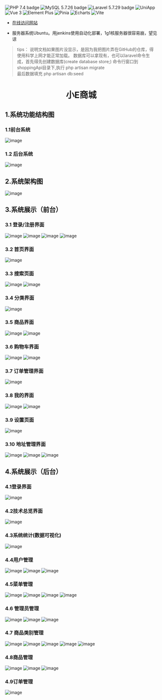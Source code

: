 


![PHP 7.4 badge](https://img.shields.io/badge/PHP-7.4-blue)  ![MySQL 5.7.26 badge](https://img.shields.io/badge/MySQL-5.7.26-blue)    ![Laravel 5.7.29 badge](https://img.shields.io/badge/Laravel-5.7.29-red)         ![UniApp](https://img.shields.io/badge/UniApp-v4.0.0-brightgreen) ![Vue 3](https://img.shields.io/badge/Vue-3.4.21-brightgreen) ![Element Plus](https://img.shields.io/badge/Element%20Plus-v2.6.1-brightgreen)   ![Pinia](https://img.shields.io/badge/Pinia-v2.1.7-brightgreen)  ![Echarts](https://img.shields.io/badge/Echarts-v5.2.2-brightgreen) ![Vite](https://img.shields.io/badge/Vite-v5.1.5-brightgreen)

 - [在线访问网站](http://20.255.60.222:3333/)
 
 - 服务器系统Ubuntu。用jenkins使用自动化部署，1g1核服务器很容易崩，望见谅

> tips：
> 说明文档如果图片没显示，是因为我把图片弄在GitHub的仓库，得使用科学上网才能正常加载。
> 数据库可以拿现有，也可以laravel命令生成，首先得先创建数据库(create database store;)
> 命令行窗口到shoppingApi目录下,执行 php artisan migrate  
> 最后数据填充  php artisan db:seed 
<h1 align="center">小E商城</h1>

## 1.系统功能结构图
### 1.1前台系统
![image](https://github.com/484869326/picture/blob/main/mallApp/mallApp.png?raw=true)
### 1.2 后台系统
![image](https://github.com/484869326/picture/blob/main/mallBackend/mallBackend.png?raw=true)
## 2.系统架构图
![image](https://github.com/484869326/picture/blob/main/structure.png?raw=true)
## 3.系统展示（前台）
### 3.1 登录/注册界面
![image](https://github.com/484869326/picture/blob/main/mallApp/login_code.png?raw=true)
![image](https://github.com/484869326/picture/blob/main/mallApp/login_validate.png?raw=true)
![image](https://github.com/484869326/picture/blob/main/mallApp/login_register.png?raw=true)
![image](https://github.com/484869326/picture/blob/main/mallApp/login_password.png?raw=true)
### 3.2 首页界面
   ![image](https://github.com/484869326/picture/blob/main/mallApp/home.png?raw=true)
### 3.3 搜索页面
  ![image](https://github.com/484869326/picture/blob/main/mallApp/search.png?raw=true)
  ![image](https://github.com/484869326/picture/blob/main/mallApp/search_list.png?raw=true)
### 3.4 分类界面
![image](https://github.com/484869326/picture/blob/main/mallApp/category.png?raw=true)
### 3.5 商品界面
![image](https://github.com/484869326/picture/blob/main/mallApp/detail.png?raw=true)
![image](https://github.com/484869326/picture/blob/main/mallApp/order.png?raw=true)
### 3.6 购物车界面
![image](https://github.com/484869326/picture/blob/main/mallApp/shop_empty.png?raw=true) 
![image](https://github.com/484869326/picture/blob/main/mallApp/shop.png?raw=true)
### 3.7 订单管理界面
![image](https://github.com/484869326/picture/blob/main/mallApp/order_manage.png?raw=true)
### 3.8 我的界面
![image](https://github.com/484869326/picture/blob/main/mallApp/my.png?raw=true)
![image](https://github.com/484869326/picture/blob/main/mallApp/my_login.png?raw=true)
### 3.9 设置页面
![image](https://github.com/484869326/picture/blob/main/mallApp/setting.png?raw=true)
### 3.10 地址管理界面
![image](https://github.com/484869326/picture/blob/main/mallApp/address_null.png?raw=true)
![image](https://github.com/484869326/picture/blob/main/mallApp/address_insert.png?raw=true)
![image](https://github.com/484869326/picture/blob/main/mallApp/address_list.png?raw=true)
## 4.系统展示（后台）
### 4.1登录界面
![image](https://raw.githubusercontent.com/484869326/picture/main/mallBackend/login.png)
### 4.2技术总览界面
![image](https://raw.githubusercontent.com/484869326/picture/main/mallBackend/technology.png)
### 4.3系统统计(数据可视化)
![image](https://raw.githubusercontent.com/484869326/picture/main/mallBackend/statistics.png)
### 4.4用户管理
![image](https://raw.githubusercontent.com/484869326/picture/main/mallBackend/user_manage.png)
![image](https://raw.githubusercontent.com/484869326/picture/main/mallBackend/user_manage_edit.png)
![image](https://raw.githubusercontent.com/484869326/picture/main/mallBackend/user_manage_add.png)
### 4.5菜单管理
![image](https://raw.githubusercontent.com/484869326/picture/main/mallBackend/menu_manage.png)
![image](https://raw.githubusercontent.com/484869326/picture/main/mallBackend/menu_manage_edit.png)
![image](https://raw.githubusercontent.com/484869326/picture/main/mallBackend/menu_manage_edit2.png)
![image](https://raw.githubusercontent.com/484869326/picture/main/mallBackend/menu_manage_add.png)
### 4.6 管理员管理
![image](https://raw.githubusercontent.com/484869326/picture/main/mallBackend/admin_manage.png)
![image](https://raw.githubusercontent.com/484869326/picture/main/mallBackend/admin_manage_edit.png)
![image](https://raw.githubusercontent.com/484869326/picture/main/mallBackend/admin_manage_add.png)
### 4.7 商品类别管理
![image](https://raw.githubusercontent.com/484869326/picture/main/mallBackend/category_manage.png)
![image](https://raw.githubusercontent.com/484869326/picture/main/mallBackend/category_manage_edit.png)
![image](https://raw.githubusercontent.com/484869326/picture/main/mallBackend/category_manage_edit2.png)
![image](https://raw.githubusercontent.com/484869326/picture/main/mallBackend/category_manage_edit3.png)
![image](https://raw.githubusercontent.com/484869326/picture/main/mallBackend/category_manage_add.png)
### 4.8商品管理
![image](https://raw.githubusercontent.com/484869326/picture/main/mallBackend/good_manage.png)
![image](https://raw.githubusercontent.com/484869326/picture/main/mallBackend/good_manage_edit.png)
![image](https://raw.githubusercontent.com/484869326/picture/main/mallBackend/good_manage_add.png)
### 4.9订单管理
![image](https://raw.githubusercontent.com/484869326/picture/main/mallBackend/order_manage.png)